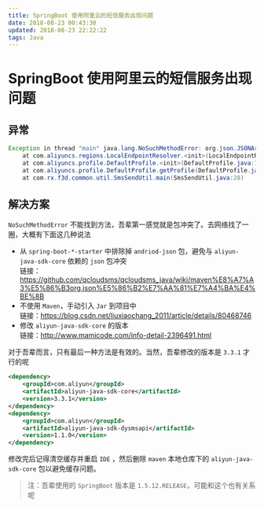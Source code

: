 ```yaml
---
title: SpringBoot 使用阿里云的短信服务出现问题
date: 2018-08-23 00:43:30
updated: 2018-08-23 22:22:22
tags: Java
---
```

# SpringBoot 使用阿里云的短信服务出现问题

## 异常

```java
Exception in thread "main" java.lang.NoSuchMethodError: org.json.JSONArray.iterator()Ljava/util/Iterator;
	at com.aliyuncs.regions.LocalEndpointResolver.<init>(LocalEndpointResolver.java:39)
	at com.aliyuncs.profile.DefaultProfile.<init>(DefaultProfile.java:72)
	at com.aliyuncs.profile.DefaultProfile.getProfile(DefaultProfile.java:209)
	at com.rx.f3d.common.util.SmsSendUtil.main(SmsSendUtil.java:28)
```

## 解决方案

`NoSuchMethodError` 不能找到方法，吾辈第一感觉就是包冲突了。去网络找了一圈，大概有下面这几种说法

- 从 `spring-boot-*-starter` 中排除掉 `andriod-json` 包，避免与 `aliyun-java-sdk-core` 依赖的 `json` 包冲突  
  链接：<https://github.com/qcloudsms/qcloudsms_java/wiki/maven%E8%A7%A3%E5%86%B3org.json%E5%86%B2%E7%AA%81%E7%A4%BA%E4%BE%8B>
- 不使用 `Maven`，手动引入 `Jar` 到项目中  
  链接：<https://blog.csdn.net/liuxiaochang_2011/article/details/80468746>
- 修改 `aliyun-java-sdk-core` 的版本  
  链接：<http://www.mamicode.com/info-detail-2396491.html>

对于吾辈而言，只有最后一种方法是有效的。当然，吾辈修改的版本是 `3.3.1` 才行的呢

```xml
<dependency>
    <groupId>com.aliyun</groupId>
    <artifactId>aliyun-java-sdk-core</artifactId>
    <version>3.3.1</version>
</dependency>
<dependency>
    <groupId>com.aliyun</groupId>
    <artifactId>aliyun-java-sdk-dysmsapi</artifactId>
    <version>1.1.0</version>
</dependency>
```

修改完后记得清空缓存并重启 `IDE` ，然后删除 `maven` 本地仓库下的 `aliyun-java-sdk-core` 包以避免缓存问题。

> 注：吾辈使用的 `SpringBoot` 版本是 `1.5.12.RELEASE`，可能和这个也有关系呢